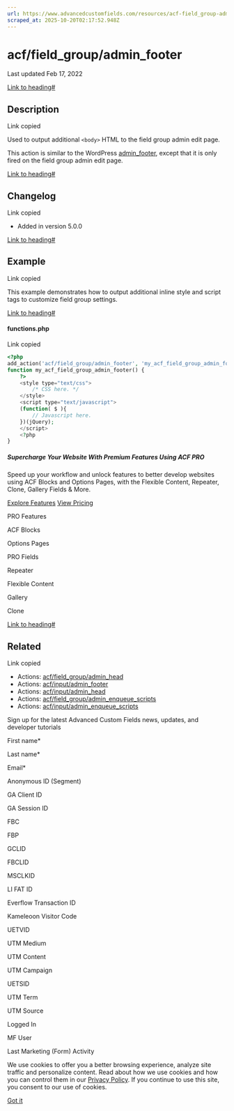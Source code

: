 ```yaml
---
url: https://www.advancedcustomfields.com/resources/acf-field_group-admin_footer
scraped_at: 2025-10-20T02:17:52.948Z
---
```


# acf/field\_group/admin\_footer

Last updated Feb 17, 2022

[Link to heading#](https://www.advancedcustomfields.com/resources/acf-field_group-admin_footer/#description)

## Description

Link copied

Used to output additional `<body>` HTML to the field group admin edit page.

This action is similar to the WordPress [admin\_footer](https://codex.wordpress.org/Plugin_API/Action_Reference/admin_footer), except that it is only fired on the field group admin edit page.

[Link to heading#](https://www.advancedcustomfields.com/resources/acf-field_group-admin_footer/#changelog)

## Changelog

Link copied

- Added in version 5.0.0

[Link to heading#](https://www.advancedcustomfields.com/resources/acf-field_group-admin_footer/#example)

## Example

Link copied

This example demonstrates how to output additional inline style and script tags to customize field group settings.

[Link to heading#](https://www.advancedcustomfields.com/resources/acf-field_group-admin_footer/#functionsphp)

#### functions.php

Link copied

```php
<?php
add_action('acf/field_group/admin_footer', 'my_acf_field_group_admin_footer');
function my_acf_field_group_admin_footer() {
    ?>
    <style type="text/css">
        /* CSS here. */
    </style>
    <script type="text/javascript">
    (function( $ ){
        // Javascript here.
    })(jQuery);
    </script>
    <?php
}
```

##### Supercharge Your Website With Premium Features Using ACF PRO

Speed up your workflow and unlock features to better develop websites using ACF Blocks and Options Pages, with the Flexible Content, Repeater,
Clone, Gallery Fields & More.


[Explore Features](https://www.advancedcustomfields.com/pro/) [View Pricing](https://www.advancedcustomfields.com/pro/#pricing-table/)

PRO Features

ACF Blocks

Options Pages

PRO Fields

Repeater

Flexible Content

Gallery

Clone

[Link to heading#](https://www.advancedcustomfields.com/resources/acf-field_group-admin_footer/#related)

## Related

Link copied

- Actions: [acf/field\_group/admin\_head](https://www.advancedcustomfields.com/resources/acf-field_group-admin_head/)
- Actions: [acf/input/admin\_footer](https://www.advancedcustomfields.com/resources/acf-input-admin_footer/)
- Actions: [acf/input/admin\_head](https://www.advancedcustomfields.com/resources/acf-input-admin_head/)
- Actions: [acf/field\_group/admin\_enqueue\_scripts](https://www.advancedcustomfields.com/resources/acf-field_group-admin_enqueue_scripts/)
- Actions: [acf/input/admin\_enqueue\_scripts](https://www.advancedcustomfields.com/resources/acf-input-admin_enqueue_scripts/)

Sign up for the latest Advanced Custom Fields news, updates, and developer tutorials

First name\*

Last name\*

Email\*

Anonymous ID (Segment)

GA Client ID

GA Session ID

FBC

FBP

GCLID

FBCLID

MSCLKID

LI FAT ID

Everflow Transaction ID

Kameleoon Visitor Code

UETVID

UTM Medium

UTM Content

UTM Campaign

UETSID

UTM Term

UTM Source

Logged In

MF User

Last Marketing (Form) Activity

We use cookies to offer you a better browsing experience, analyze site traffic and personalize content. Read about how we use cookies and how you can control them in our [Privacy Policy](https://wpengine.com/legal/privacy/). If you continue to use this site, you consent to our use of cookies.

[Got it](https://www.advancedcustomfields.com/resources/acf-field_group-admin_footer/#)